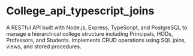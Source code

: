 # College_api_typescript_joins
A RESTful API built with Node.js, Express, TypeScript, and PostgreSQL to manage a hierarchical college structure including Principals, HODs, Professors, and Students. Implements CRUD operations using SQL joins, views, and stored procedures.
